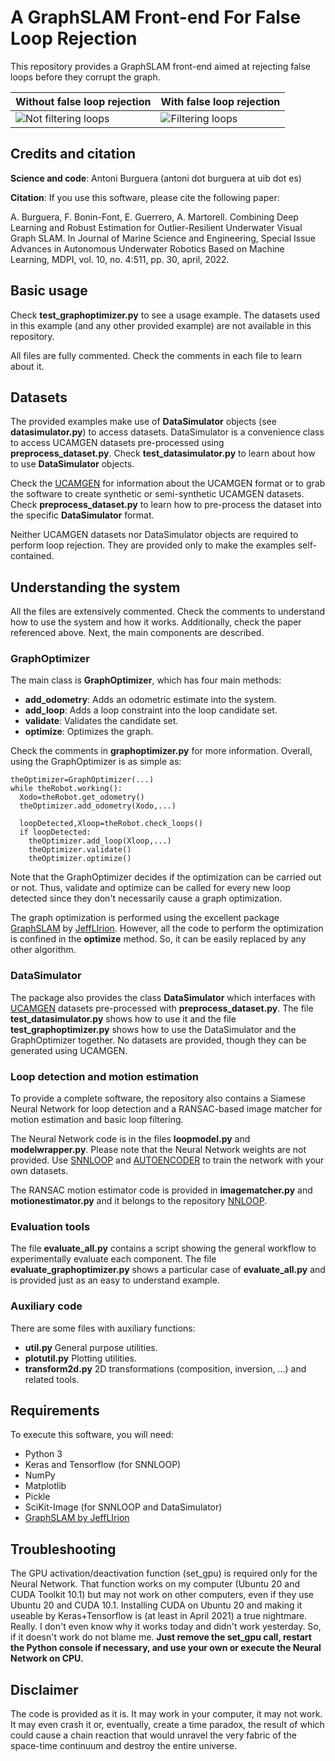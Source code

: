 # A GraphSLAM Front-end For False Loop Rejection

This repository provides a GraphSLAM front-end aimed at rejecting false loops before they corrupt the graph.

| Without false loop rejection | With false loop rejection |
| ------------------- | --------------- |
| ![Not filtering loops](VIDEOS/NOFILTER.gif) | ![Filtering loops](VIDEOS/FILTER.gif) | 

## Credits and citation

**Science and code**: Antoni Burguera (antoni dot burguera at uib dot es)

**Citation**: If you use this software, please cite the following paper:

A. Burguera, F. Bonin-Font, E. Guerrero, A. Martorell. Combining Deep Learning and Robust Estimation for Outlier-Resilient Underwater Visual Graph SLAM. In Journal of Marine Science and Engineering, Special Issue Advances in Autonomous Underwater Robotics Based on Machine Learning, MDPI, vol. 10, no. 4:511, pp. 30, april, 2022.

## Basic usage

Check **test_graphoptimizer.py** to see a usage example. The datasets used in this example (and any other provided example) are not available in this repository.

All files are fully commented. Check the comments in each file to learn about it.

## Datasets

The provided examples make use of **DataSimulator** objects (see **datasimulator.py**) to access datasets. DataSimulator is a convenience class to access UCAMGEN datasets pre-processed using **preprocess_dataset.py**. Check **test_datasimulator.py** to learn about how to use **DataSimulator** objects.

Check the [UCAMGEN](https://github.com/aburguera/UCAMGEN) for information about the UCAMGEN format or to grab the software to create synthetic or semi-synthetic UCAMGEN datasets. Check **preprocess_dataset.py** to learn how to pre-process the dataset into the specific **DataSimulator** format.

Neither UCAMGEN datasets nor DataSimulator objects are required to perform loop rejection. They are provided only to make the examples self-contained.

## Understanding the system

All the files are extensively commented. Check the comments to understand how to use the system and how it works. Additionally, check the paper referenced above. Next, the main components are described.

### GraphOptimizer

The main class is **GraphOptimizer**, which has four main methods:

* **add_odometry**: Adds an odometric estimate into the system.
* **add_loop**: Adds a loop constraint into the loop candidate set.
* **validate**: Validates the candidate set.
* **optimize**: Optimizes the graph.

Check the comments in **graphoptimizer.py** for more information. Overall, using the GraphOptimizer is as simple as:

```
theOptimizer=GraphOptimizer(...)
while theRobot.working():
  Xodo=theRobot.get_odometry()
  theOptimizer.add_odometry(Xodo,...)

  loopDetected,Xloop=theRobot.check_loops()
  if loopDetected:
    theOptimizer.add_loop(Xloop,...)
    theOptimizer.validate()
    theOptimizer.optimize()

```

Note that the GraphOptimizer decides if the optimization can be carried out or not. Thus, validate and optimize can be called for every new loop detected since they don't necessarily cause a graph optimization.

The graph optimization is performed using the excellent package [GraphSLAM](https://github.com/JeffLIrion/python-graphslam) by [JeffLIrion](https://github.com/JeffLIrion). However, all the code to perform the optimization is confined in the **optimize** method. So, it can be easily replaced by any other algorithm.

### DataSimulator

The package also provides the class **DataSimulator** which interfaces with [UCAMGEN](https://github.com/aburguera/UCAMGEN) datasets pre-processed with **preprocess_dataset.py**. The file **test_datasimulator.py** shows how to use it and the file **test_graphoptimizer.py** shows how to use the DataSimulator and the GraphOptimizer together. No datasets are provided, though they can be generated using UCAMGEN.

### Loop detection and motion estimation

To provide a complete software, the repository also contains a Siamese Neural Network for loop detection and a RANSAC-based image matcher for motion estimation and basic loop filtering.

The Neural Network code is in the files **loopmodel.py** and **modelwrapper.py**. Please note that the Neural Network weights are not provided. Use [SNNLOOP](https://github.com/aburguera/SNNLOOP) and [AUTOENCODER](https://github.com/aburguera/AUTOENCODER) to train the network with your own datasets.

The RANSAC motion estimator code is provided in **imagematcher.py** and **motionestimator.py** and it belongs to the repository [NNLOOP](https://github.com/aburguera/NNLOOP).

### Evaluation tools

The file **evaluate_all.py** contains a script showing the general workflow to experimentally evaluate each component. The file **evaluate_graphoptimizer.py** shows a particular case of **evaluate_all.py** and is provided just as an easy to understand example.

### Auxiliary code

There are some files with auxiliary functions:

* **util.py** General purpose utilities.
* **plotutil.py** Plotting utilities.
* **transform2d.py** 2D transformations (composition, inversion, ...) and related tools.

## Requirements

To execute this software, you will need:

* Python 3
* Keras and Tensorflow (for SNNLOOP)
* NumPy
* Matplotlib
* Pickle
* SciKit-Image (for SNNLOOP and DataSimulator)
* [GraphSLAM by JeffLIrion](https://github.com/JeffLIrion/python-graphslam)

## Troubleshooting

The GPU activation/deactivation function (set_gpu) is required only for the Neural Network. That function works on my computer (Ubuntu 20 and CUDA Toolkit 10.1) but may not work on other computers, even if they use Ubuntu 20 and CUDA 10.1. Installing CUDA on Ubuntu 20 and making it useable by Keras+Tensorflow is (at least in April 2021) a true nightmare. Really. I don't even know why it works today and didn't work yesterday. So, if it doesn't work do not blame me. **Just remove the set_gpu call, restart the Python console if necessary, and use your own or execute the Neural Network on CPU.**

## Disclaimer

The code is provided as it is. It may work in your computer, it may not work. It may even crash it or, eventually, create a time paradox, the result of which could cause a chain reaction that would unravel the very fabric of the space-time continuum and destroy the entire universe.

